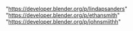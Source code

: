"https://developer.blender.org/p/lindapsanders"
"https://developer.blender.org/p/ethansmith"
"https://developer.blender.org/p/johnsmiithh"
